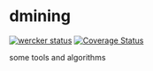 dmining
=======

[![wercker status](https://app.wercker.com/status/96ee3d4c36cd0a7b30285c03be8edd66/s/ "wercker status")](https://app.wercker.com/project/byKey/96ee3d4c36cd0a7b30285c03be8edd66)
[![Coverage Status](https://coveralls.io/repos/github/aliciawyy/dmining/badge.svg?branch=master)](https://coveralls.io/github/aliciawyy/dmining?branch=master)

some tools and algorithms
